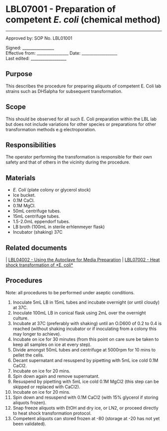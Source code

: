 # LBL07001 - Preparation of competent *E. coli* (chemical method)

 ------
  Approved by:             SOP No. LBL01001

  Signed: 
  \_\_\_\_\_\_\_\_\_\_\_\_\_\_\_\_    
  Effective from:
\_\_\_\_\_\_\_\_\_\_\_\_\_\_\_\_
  Date: 
  \_\_\_\_\_\_\_\_\_\_\_\_\_\_\_\_\_\_   
  Last edited:
 \_\_\_\_\_\_\_\_\_\_\_\_\_\_\_\_\_\_
  

## Purpose

This describes the procedure for preparing aliquots of competent E. Coli
lab strains such as DH5alpha for subsequent transformation.

## Scope

This should be observed for all such E. Coli preparation within the LBL
lab but does not include variations for other species or preparations
for other transformation methods e.g electroporation.

## Responsibilities

The operator performing the transformation is responsible for their own
safety and that of others in the vicinity during the procedure.

## Materials

-   *E. Coli* (plate colony or glycerol stock)
-   Ice bucket.
-   0.1M CaCl.
-   0.1M MgCl.
-   50mL centrifuge tubes.
-   15mL centrifuge tubes.
-   1.5-2.0mL eppendorf tubes.
-   LB broth (100mL in sterile erhlenmeyer flask)
-   Incubator (shaking) 37C

## Related documents

| [LBL04002 - Using the Autoclave for Media Preparation](lbl04002.md)
| [LBL07002 - Heat shock transformation of \*E. coli\*](lbl07002.md)

## Procedures

Note: all procedures to be performed under aseptic conditions.

1.  Inoculate 5mL LB in 15mL tubes and incubate overnight (or until
    cloudy) at 37C.
2.  Inoculate 100mL LB in conical flask using 2mL over the overnight
    culture.
3.  Incubate at 37C (preferably with shaking) until an O.D600 of 0.2 to
    0.4 is reached (without shaking incubator or if inoculating from a
    colony this may longer to achieve).
4.  Incubate on ice for 30 minutes (from this point on care sure be
    taken to keep all samples on ice at every step).
5.  Divide amongst 50mL tubes and centrifuge at 5000rpm for 10 mins to
    pellet the cells.
6.  Decant supernatant and resuspend by pipetting with 5mL ice cold 0.1M
    CaCl2.
7.  Incubate on ice for 20 mins.
8.  Spin down again and remove supernatant.
9.  Resuspend by pipetting with 5mL ice cold 0.1M MgCl2 (this step can
    be skipped or replaced with CaCl2).
10. Incubate on ice for 20 mins.
11. Spin down and resuspend with 0.1M CaCl2 (with 15% glycerol if
    storing aliquots frozen).
12. Snap freeze aliquots with EtOH and dry ice, or LN2, or proceed
    directly to heat shock transformation protocol.
13. Competent aliquots can stored frozen at -80 (storage at -20 has not
    yet been validated).
